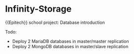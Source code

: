 # Infinity-Storage
{{Epitech}} school project: Database introduction

Todo:
- Deploy 2 MariaDB databases in master/master replication
- Deploy 2 MongoDB databases in master/slave replication
